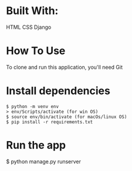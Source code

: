 # Built With:
HTML
CSS
Django

# How To Use
To clone and run this application, you'll need Git


# Install dependencies
    $ python -m venv env
    > env/Scripts/activate (for win OS)
    $ source env/bin/activate (for macOs/linux OS)
    $ pip install -r requirements.txt

# Run the app
$ python manage.py runserver